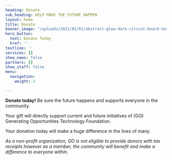 ```yaml
---
heading: Donate
sub_heading: HELP MAKE THE FUTURE HAPPEN
layout: home
title: Donate
banner_image: "/uploads/2021/01/01/abstract-glow-dark-circuit-board-technology-background_33403-64.jpg"
hero_button:
  text: Donate Today
  href: ''
textline: ''
services: []
show_news: false
partners: []
show_staff: false
menu:
  navigation:
    weight: 2

---
```

**Donate today!** Be sure the future happens and supports everyone in the community.

Your gift will directly support current and future initiatives of (GO) Generating Opportunities Technology Foundation.

Your donation today will make a huge difference in the lives of many.

_As a non-profit organization, GO is not eligible to provide donors with tax receipts however as a member, the community will benefit and make a difference to everyone within._
